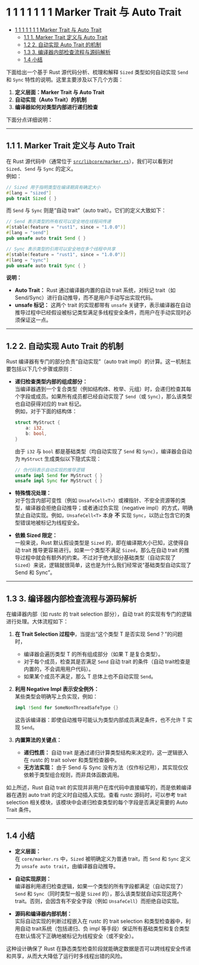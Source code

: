 # 1 1 1 1 1 1 1 Marker Trait 与 Auto Trait

<!-- TOC START -->
- [1 1 1 1 1 1 1 Marker Trait 与 Auto Trait](#1-1-1-1-1-1-1-marker-trait-与-auto-trait)
  - [1.1 1. Marker Trait 定义与 Auto Trait](#11-1-marker-trait-定义与-auto-trait)
  - [1.2 2. 自动实现 Auto Trait 的机制](#12-2-自动实现-auto-trait-的机制)
  - [1.3 3. 编译器内部检查流程与源码解析](#13-3-编译器内部检查流程与源码解析)
  - [1.4 小结](#14-小结)
<!-- TOC END -->

下面给出一个基于 Rust 源代码分析、梳理和解释 `Sized` 类型如何自动实现 `Send` 和 `Sync` 特性的说明。这里主要涉及以下几个方面：

1. **定义层面：Marker Trait 与 Auto Trait**  
2. **自动实现（Auto Trait）的机制**  
3. **编译器如何对类型内部进行递归检查**  

下面分点详细说明：

---

## 1.1 1. Marker Trait 定义与 Auto Trait

在 Rust 源代码中（通常位于 [`src/libcore/marker.rs`](https://github.com/rust-lang/rust/blob/master/library/core/src/marker.rs)），我们可以看到对 `Sized`、`Send` 与 `Sync` 的定义。  
例如：

```rust:src/libcore/marker.rs
// Sized 用于指明类型在编译期具有确定大小
#[lang = "sized"]
pub trait Sized { }
```

而 `Send` 与 `Sync` 则是“自动 trait”（auto trait）。它们的定义大致如下：

```rust:src/libcore/marker.rs
// Send 表示类型的所有权可以安全地在线程间传递
#[stable(feature = "rust1", since = "1.0.0")]
#[lang = "send"]
pub unsafe auto trait Send { }

// Sync 表示类型的引用可以安全地在多个线程中共享
#[stable(feature = "rust1", since = "1.0.0")]
#[lang = "sync"]
pub unsafe auto trait Sync { }
```

**说明：**  

- **Auto Trait：** Rust 通过编译器内置的自动 trait 系统，对标记 trait（如 Send/Sync）进行自动推导，而不是用户手动写出实现代码。  
- **unsafe 标记：** 这两个 trait 的实现都带有 `unsafe` 关键字，表示编译器在自动推导过程中已经假设被标记类型满足多线程安全条件，而用户在手动实现时必须保证这一点。

---

## 1.2 2. 自动实现 Auto Trait 的机制

Rust 编译器有专门的部分负责“自动实现”（auto trait impl）的计算。这一机制主要包括以下几个步骤或原则：

- **递归检查类型内部的组成部分：**  
  当编译器遇到一个复合类型（例如结构体、枚举、元组）时，会递归检查其每个字段或成员。如果所有成员都已经自动实现了 `Send`（或 `Sync`），那么该类型也自动获得对应的 trait 标记。  
  例如，对于下面的结构体：
  
  ```rust:src/my_struct.rs
  struct MyStruct {
      a: i32,
      b: bool,
  }
  ```
  
  由于 `i32` 与 `bool` 都是基础类型（均自动实现了 `Send` 和 `Sync`），编译器会自动为 `MyStruct` 生成类似以下隐式实现：
  
  ```rust
  // 伪代码表示自动实现的推导逻辑
  unsafe impl Send for MyStruct { }
  unsafe impl Sync for MyStruct { }
  ```

- **特殊情况处理：**  
  对于包含内部可变性（例如 `UnsafeCell<T>`）或裸指针、不安全资源等的类型，编译器会拒绝自动推导；或者通过负实现（negative impl）的方式，明确禁止自动实现。例如，`UnsafeCell<T>` 本身 **不** 实现 `Sync`，以防止包含它的类型错误地被标记为线程安全。
  
- **依赖 Sized 限定：**  
  一般来说，Rust 默认假设类型是 `Sized` 的，即在编译期大小已知，这使得自动 trait 推导更容易进行。如果一个类型不满足 `Sized`，那么在自动 trait 的推导过程中就会有额外的约束。不过对于绝大部分基础类型（自动实现了 `Sized`）来说，逻辑就很简单，这也是为什么我们经常说“基础类型自动实现了 Send 和 Sync”。

---

## 1.3 3. 编译器内部检查流程与源码解析

在编译器内部（如 rustc 的 trait selection 部分），自动 trait 的实现有专门的逻辑进行处理。大体流程如下：

1. **在 Trait Selection 过程中**，当提出“这个类型 T 是否实现 Send？”的问题时，
   - 编译器会遍历类型 T 的所有组成部分（如果 T 是复合类型）。
   - 对于每个成员，检查其是否满足 `Send` 自动 trait 的条件（自动 trait检查是内置的，不会调用用户代码）。
   - 如果某个成员不满足，那么 T 总体上也不自动实现 `Send`。

2. **利用 Negative Impl 表示安全例外：**  
   某些类型会明确写上负实现，例如：

   ```rust:src/not_send.rs
   impl !Send for SomeNonThreadSafeType {}
   ```

   这告诉编译器：即使自动推导可能认为类型内部成员满足条件，也不允许 T 实现 `Send`。

3. **内置算法的关键点：**  
   - **递归性质：** 自动 trait 是通过递归计算类型结构来决定的，这一逻辑嵌入在 rustc 的 trait solver 和类型检查器中。
   - **无方法实现：** 由于 Send 与 Sync 没有方法（仅作标记用），其实现仅仅依赖于类型组合规则，而非具体函数调用。

如上所述，Rust 自动 trait 的实现并非用户在库代码中直接编写的，而是依赖编译器在遇到 auto trait 的定义时自动插入实现。查看 rustc 源码时，可以参考 trait selection 相关模块，该模块中会递归检查类型的每个字段是否满足需要的 Auto Trait 条件。

---

## 1.4 小结

- **定义层面：**  
  在 `core/marker.rs` 中，`Sized` 被明确定义为普通 trait，而 `Send` 和 `Sync` 定义为 `unsafe auto trait`，由编译器自动推导。
  
- **自动实现原则：**  
  编译器利用递归检查逻辑，如果一个类型的所有字段都满足（自动实现了） `Send` 和 `Sync`（同时类型一般是 `Sized` 的），那么该类型就自动实现这两个 trait。否则，会因含有不安全字段（例如 `UnsafeCell`）而拒绝自动实现。

- **源码和编译器内部机制：**  
  实际自动实现的判断过程嵌入在 rustc 的 trait selection 和类型检查器中，利用自动 trait系统（包括递归、负 impl 等手段）保证所有基础类型和复合类型在默认情况下正确地被标记为线程安全（或不安全）。

这种设计确保了 Rust 在静态类型检查阶段就能确定数据是否可以跨线程安全传递和共享，从而大大降低了运行时多线程出错的风险。
